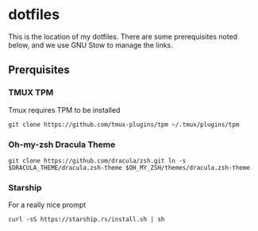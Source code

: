 # dotfiles

This is the location of my dotfiles. There are some prerequisites noted below, and we use GNU Stow to manage the links.

## Prerquisites

### TMUX TPM

Tmux requires TPM to be installed

`git clone https://github.com/tmux-plugins/tpm ~/.tmux/plugins/tpm`

### Oh-my-zsh Dracula Theme

`git clone https://github.com/dracula/zsh.git
ln -s $DRACULA_THEME/dracula.zsh-theme $OH_MY_ZSH/themes/dracula.zsh-theme`

### Starship

For a really nice prompt

`curl -sS https://starship.rs/install.sh | sh`




